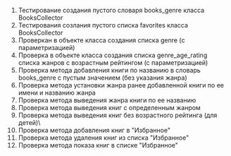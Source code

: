1. Тестирование создания пустого словаря books_genre класса BooksCollector
2. Тестирования созлания пустого списка favorites класса BooksCollector
3. Проверкан в объекте класса создания списка genre (с параметризацией)
4. Проверка в объекте класса создания списка genre_age_rating списка жанров с возрастным рейтингом (с параметризацией)
5. Проверка метода добавления книги по названию в словарь books_genre с пустым значением (без указания жанра)
6. Проверка метода установки жанра ранее добавленной книги по ее имени и названию жанра 
7. Проверка метода выведения жанра книги по ее названию 
8. Проверка метода выведения книг с определенным жанром
9. Проверка метода выведения книг без возрастного рейтинга (для детей)\
10. Проверка метода добавления книг в "Избранное"
11. Проверка метода удаления книг из списка "Избранное"  
12. Проверка метода показа книг в списке "Избранное" 
